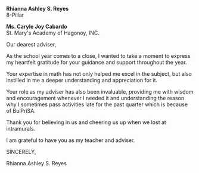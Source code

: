 <DOCTYPE html>
<html>
<head>
    <title>LETTER</title>
<head>
    <body>
        <p><b>Rhianna Ashley S. Reyes</b><br>8-Pillar</br>
        <p><b>Ms. Caryle Joy Cabardo</b><br>St. Mary's Academy of Hagonoy, INC.</br>
        <p>Our dearest adviser,</p>
        <p>As the school year comes to a close, I wanted to take a moment to express my heartfelt gratitude for your guidance and support throughout the year.</p>
        <p>Your expertise in math has not only helped me excel in the subject, but also instilled in me a deeper understanding and appreciation for it.</p>
        <p>Your role as my adviser has also been invaluable, providing me with wisdom and encouragement whenever I needed it and understanding the reason why I sometimes pass activities late for the past quarter which is because of BulPriSA.</p>
        <p>Thank you for believing in us and cheering us up when we lost at intramurals.</p>
        <p>I am grateful to have you as my teacher and adviser.</p>
        <p>SINCERELY,</p>
        <p>Rhianna Ashley S. Reyes</p>
    </body>
</html>
